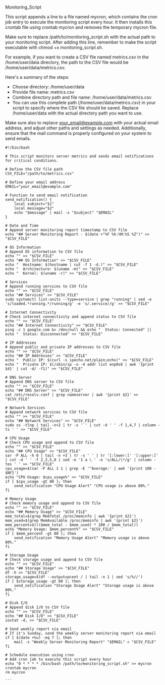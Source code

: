 Monitoring_Script

This script appends a line to a file named mycron, which contains the cron job entry to execute the monitoring script every hour. It then installs this crontab file using crontab mycron and removes the temporary mycron file.

Make sure to replace /path/to/monitoring_script.sh with the actual path to your monitoring script. After adding this line, remember to make the script executable with chmod +x monitoring_script.sh.

For example, if you want to create a CSV file named metrics.csv in the /home/user/data directory, the path to the CSV file would be /home/user/data/metrics.csv.

Here's a summary of the steps:

- Choose directory: /home/user/data
- Provide file name: metrics.csv
- Combine directory path and file name: /home/user/data/metrics.csv
- You can use this complete path (/home/user/data/metrics.csv) in your script to specify where the CSV file should be saved. Replace /home/user/data with the actual directory path you want to use.

Make sure also to replace your_email@example.com with your actual email address, and adjust other paths and settings as needed. Additionally, ensure that the mail command is properly configured on your system to send emails.

````
#!/bin/bash

# This script monitors server metrics and sends email notifications for critical conditions.

# Define the CSV file path
CSV_FILE="/path/to/metrics.csv"

# Define your email address
EMAIL="your_email@example.com"

# Function to send email notification
send_notification() {
    local subject="$1"
    local message="$2"
    echo "$message" | mail -s "$subject" "$EMAIL"
}

# Date and Time
# Append server monitoring report timestamp to CSV file
echo "## Server Monitoring Report - $(date +"%F %k:%M:%S %Z")" >> "$CSV_FILE"

# OS Information
# Append OS information to CSV file
echo "" >> "$CSV_FILE"
echo "## OS Information" >> "$CSV_FILE"
echo "  Hostname: $(hostname | cut -f 1 -d.)" >> "$CSV_FILE"
echo "  Architecture: $(uname -m)" >> "$CSV_FILE"
echo "  Kernel: $(uname -r)" >> "$CSV_FILE"

# Services
# Append running services to CSV file
echo "" >> "$CSV_FILE"
echo "## Services" >> "$CSV_FILE"
sudo systemctl list-units --type=service | grep "running" | sed -e 's/loaded.*running.*/running/g' -e 's/.service//g' >> "$CSV_FILE"

# Internet Connectivity
# Check internet connectivity and append status to CSV file
echo "" >> "$CSV_FILE"
echo "## Internet Connectivity" >> "$CSV_FILE"
ping -c 1 google.com &> /dev/null && echo "  Status: Connected" || echo "  Status: Disconnected" >> "$CSV_FILE"

# IP Addresses
# Append public and private IP addresses to CSV file
echo "" >> "$CSV_FILE"
echo "## IP Addresses" >> "$CSV_FILE"
echo "  Public IP: $(curl -s ipecho.net/plain;echo)" >> "$CSV_FILE"
echo "  Private IP: $(/sbin/ip -o -4 addr list enp0s8 | awk '{print $4}' | cut -d/ -f1)" >> "$CSV_FILE"

# DNS Server
# Append DNS server to CSV file
echo "" >> "$CSV_FILE"
echo "## DNS Server" >> "$CSV_FILE"
cat /etc/resolv.conf | grep nameserver | awk '{print $2}' >> "$CSV_FILE"

# Network Services
# Append network services to CSV file
echo "" >> "$CSV_FILE"
echo "## Network Services" >> "$CSV_FILE"
sudo ss -tlnp | tail -n+2 | tr -s ' ' | cut -d ' ' -f 1,4,7 | column -ts ' ' >> "$CSV_FILE"

# CPU Usage
# Check CPU usage and append to CSV file
echo "" >> "$CSV_FILE"
echo "## CPU Usage" >> "$CSV_FILE"
sar -P ALL -h 0 | tail -n +3 | tr -s ' ' | tr '[:lower:]' '[:upper:]' | cut -d ' ' -f 2,3,5,8 | sed -e '1 a \ ' -e 's/ALL/\*/g' | column -tes ' ' >> "$CSV_FILE"
cpu_usage=$(sar -P ALL 1 1 | grep -E '^Average:' | awk '{print 100 - $NF}')
echo "CPU Usage: $cpu_usage%" >> "$CSV_FILE"
if [ $cpu_usage -gt 80 ]; then
    send_notification "CPU Usage Alert" "CPU usage is above 80%."
fi

# Memory Usage
# Check memory usage and append to CSV file
echo "" >> "$CSV_FILE"
echo "## Memory Usage" >> "$CSV_FILE"
mem_total=$(grep MemTotal /proc/meminfo | awk '{print $2}')
mem_used=$(grep MemAvailable /proc/meminfo | awk '{print $2}')
mem_percent=$((($mem_total - $mem_used) * 100 / $mem_total))
echo "Memory Usage: $mem_percent%" >> "$CSV_FILE"
if [ $mem_percent -gt 80 ]; then
    send_notification "Memory Usage Alert" "Memory usage is above 80%."
fi

# Storage Usage
# Check storage usage and append to CSV file
echo "" >> "$CSV_FILE"
echo "## Storage Usage" >> "$CSV_FILE"
df -h >> "$CSV_FILE"
storage_usage=$(df --output=pcent / | tail -n 1 | sed 's/%//')
if [ $storage_usage -gt 80 ]; then
    send_notification "Storage Usage Alert" "Storage usage is above 80%."
fi

# Disk I/O
# Append disk I/O to CSV file
echo "" >> "$CSV_FILE"
echo "## Disk I/O" >> "$CSV_FILE"
iostat -d, >> "$CSV_FILE"

# Send weekly report via email
# If it's Sunday, send the weekly server monitoring report via email
if [ $(date +%u) -eq 7 ]; then
    mail -s "Weekly Server Monitoring Report" "$EMAIL" < "$CSV_FILE"
fi

# Schedule execution using cron
# Add cron job to execute this script every hour
echo "0 * * * * /bin/bash /path/to/monitoring_script.sh" >> mycron
crontab mycron
rm mycron

```
